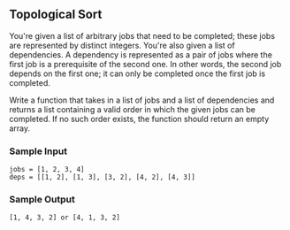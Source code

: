
## Topological Sort

You're given a list of arbitrary jobs that need to be completed; these jobs
are represented by distinct integers. You're also given a list of dependencies. A
dependency is represented as a pair of jobs where the first job is a
prerequisite of the second one. In other words, the second job depends on the
first one; it can only be completed once the first job is completed.

Write a function that takes in a list of jobs and a list of dependencies and
returns a list containing a valid order in which the given jobs can be
completed. If no such order exists, the function should return an empty array.

### Sample Input
```
jobs = [1, 2, 3, 4]
deps = [[1, 2], [1, 3], [3, 2], [4, 2], [4, 3]]
```

### Sample Output
```
[1, 4, 3, 2] or [4, 1, 3, 2]
```
